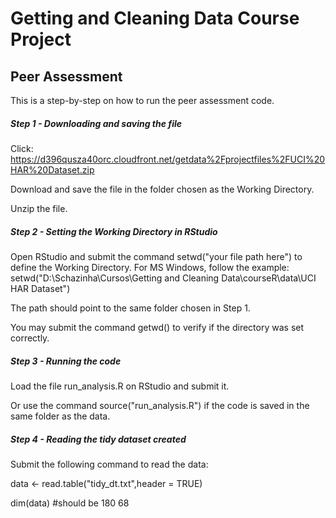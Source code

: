 # Getting and Cleaning Data Course Project

## Peer Assessment

This is a step-by-step on how to run the peer assessment code.


##### Step 1 - Downloading and saving the file

Click: 
<https://d396qusza40orc.cloudfront.net/getdata%2Fprojectfiles%2FUCI%20HAR%20Dataset.zip>

Download and save the file in the folder chosen as the Working Directory.

Unzip the file.



##### Step 2 - Setting the Working Directory in RStudio

Open RStudio and submit the command setwd("your file path here") to define the Working Directory.
For MS Windows, follow the example:
setwd("D:\\Schazinha\\Cursos\\Getting and Cleaning Data\\courseR\\data\\UCI HAR Dataset")

The path should point to the same folder chosen in Step 1.

You may submit the command getwd() to verify if the directory was set correctly.



##### Step 3 - Running the code

Load the file run_analysis.R on RStudio and submit it.

Or use the command source("run_analysis.R") if the code is saved in the same folder as the data.



#####  Step 4 - Reading the tidy dataset created

Submit the following command to read the data:

data <- read.table("tidy_dt.txt",header = TRUE)

dim(data) #should be 180 68